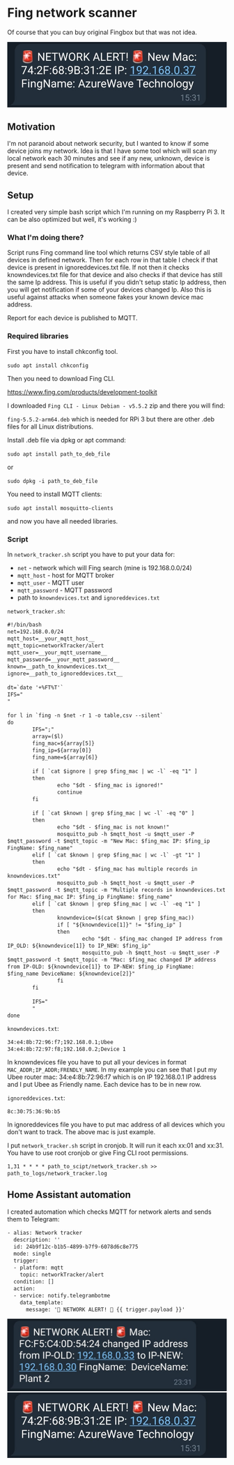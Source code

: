 # Fing network scanner

Of course that you can buy original Fingbox but that was not idea. 

![Telegram2](/images/Telegram2.jpg)

## Motivation

I'm not paranoid about network security, but I wanted to know if some device joins my network. Idea is that I have some tool which will scan my local network each 30 minutes and see if any new, unknown, device is present and send notification to telegram with information about that device. 

## Setup

I created very simple bash script which I'm running on my Raspberry Pi 3. It can be also optimized but well, it's working :)

### What I'm doing there?

Script runs Fing command line tool which returns CSV style table of all devices in defined network. Then for each row in that table I check if that device is present in ignoreddevices.txt file. If not then it checks knowndevices.txt file for that device and also checks if that device has still the same Ip address. This is useful if you didn't setup static Ip address, then you will get notification if some of your devices changed Ip. Also this is useful against attacks when someone fakes your known device mac address. 

Report for each device is published to MQTT. 


### Required libraries

First you have to install chkconfig tool.

`sudo apt install chkconfig`

Then you need to download Fing CLI. 

https://www.fing.com/products/development-toolkit

I downloaded `Fing CLI - Linux Debian - v5.5.2` zip and there you will find:

`fing-5.5.2-arm64.deb` which is needed for RPi 3  but there are other .deb files for all Linux distributions. 

Install .deb file via dpkg or apt command: 

`sudo apt install path_to_deb_file`

or

`sudo dpkg -i path_to_deb_file`


You need to install MQTT clients:

`sudo apt install mosquitto-clients`

and now you have all needed libraries. 

### Script

In `network_tracker.sh` script you have to put your data for: 

* `net` - network which will Fing search (mine is 192.168.0.0/24)
* `mqtt_host` - host for MQTT broker
* `mqtt_user` - MQTT user
* `mqtt_password` - MQTT password
* path to `knowndevices.txt` and `ignoreddevices.txt`


`network_tracker.sh`:

```
#!/bin/bash
net=192.168.0.0/24
mqtt_host=__your_mqtt_host__
mqtt_topic=networkTracker/alert
mqtt_user=__your_mqtt_username__
mqtt_password=__your_mqtt_password__
known=__path_to_knowndevices.txt__
ignore=__path_to_ignoreddevices.txt__

dt=`date '+%FT%T'`
IFS="
"

for l in `fing -n $net -r 1 -o table,csv --silent`
do
        IFS=";"
        array=($l)
        fing_mac=${array[5]}
        fing_ip=${array[0]}
        fing_name=${array[6]}

        if [ `cat $ignore | grep $fing_mac | wc -l` -eq "1" ]
        then
                echo "$dt - $fing_mac is ignored!"
                continue
        fi

        if [ `cat $known | grep $fing_mac | wc -l` -eq "0" ]
        then
                echo "$dt - $fing_mac is not known!"
                mosquitto_pub -h $mqtt_host -u $mqtt_user -P $mqtt_password -t $mqtt_topic -m "New Mac: $fing_mac IP: $fing_ip FingName: $fing_name"
        elif [ `cat $known | grep $fing_mac | wc -l` -gt "1" ]
        then
                echo "$dt - $fing_mac has multiple records in knowndevices.txt"
                mosquitto_pub -h $mqtt_host -u $mqtt_user -P $mqtt_password -t $mqtt_topic -m "Multiple records in knowndevices.txt for Mac: $fing_mac IP: $fing_ip FingName: $fing_name"
        elif [ `cat $known | grep $fing_mac | wc -l` -eq "1" ]
        then
                knowndevice=($(cat $known | grep $fing_mac))
                if [ "${knowndevice[1]}" != "$fing_ip" ]
                then
                        echo "$dt - $fing_mac changed IP address from IP_OLD: ${knowndevice[1]} to IP_NEW: $fing_ip"
                        mosquitto_pub -h $mqtt_host -u $mqtt_user -P $mqtt_password -t $mqtt_topic -m "Mac: $fing_mac changed IP address from IP-OLD: ${knowndevice[1]} to IP-NEW: $fing_ip FingName: $fing_name DeviceName: ${knowndevice[2]}"
                fi
        fi

        IFS="
        "
done
```

`knowndevices.txt`:
```
34:e4:8b:72:96:f7;192.168.0.1;Ubee
34:e4:8b:72:97:f8;192.168.0.2;Device 1
```

In knowndevices file you have to put all your devices in format `MAC_ADDR;IP_ADDR;FRENDLY_NAME`. In my example you can see that I put my Ubee router mac: 34:e4:8b:72:96:f7 which is on IP 192.168.0.1 IP address and I put Ubee as Friendly name. Each device has to be in new row.

`ignoreddevices.txt`:
```
8c:30:75:36:9b:b5
```
In ignoreddevices file you have to put mac address of all devices which you don't want to track. The above mac is just example. 


I put `network_tracker.sh` script in cronjob. It will run it each xx:01 and xx:31. You have to use root cronjob or give Fing CLI root permissions.  

```
1,31 * * * * path_to_scipt/network_tracker.sh >> path_to_logs/network_tracker.log
```


## Home Assistant automation

I created automation which checks MQTT for network alerts and sends them to Telegram:

```
- alias: Network tracker
  description: ''
  id: 24b9f12c-b1b5-4899-b7f9-6078d6c8e775
  mode: single
  trigger:
  - platform: mqtt
    topic: networkTracker/alert
  condition: []
  action:
  - service: notify.telegrambotme
    data_template:
      message: '🚨 NETWORK ALERT! 🚨 {{ trigger.payload }}'
```

![Telegram1](/images/Telegram1.jpg)
![Telegram2](/images/Telegram2.jpg)
